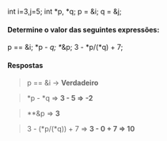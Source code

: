 int i=3,j=5;
int *p, *q;
p = &i;
q = &j;

#### Determine o valor das seguintes expressões:

p == &i;
*p - *q; \**&p;
3 - *p/(\*q) + 7;

#### Respostas

> p == &i -> **Verdadeiro**

> *p - *q => **3 - 5 => -2**

> \*\*&p => **3**

> 3 - (*p/(*q)) + 7 => **3 - 0 + 7 => 10**

